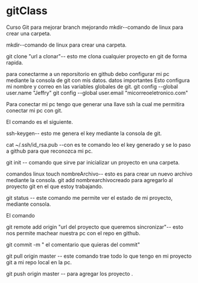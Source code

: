 # gitClass
Curso Git para mejorar branch mejorando
mkdir--comando de linux para crear una carpeta.

mkdir--comando de linux para crear una carpeta.

git clone "url a clonar"-- esto me clona cualquier proyecto en git de forma rapida.

para conectarme a un reporsitorio en github debo configurar mi pc mediante la consola de git con mis datos.
datos importantes
Esto configura mi nombre y correo en las variables globales de git.
git config --global user.name "Jeffry"
git config --global user.email "micorreoeletronico.com"


Para conectar mi pc tengo que generar una llave ssh la cual me permitira conectar mi pc con git.

El comando es el siguiente.

ssh-keygen-- esto me genera el key mediante la consola de git.

 cat  ~/.ssh/id_rsa.pub --con es te comando leo el key generado y se lo paso a github para que reconozca mi pc.
 
 git init -- comando que sirve par inicializar un proyecto en una carpeta.
 
 comandos linux
 touch nombreArchivo-- esto es para crear un nuevo archivo mediante la consola.
 git add nombrearchivocreado para agregarlo al proyecto git en el que estoy trabajando.
 
 git status -- este comando me permite ver el estado de mi proyecto, mediante consola.

 El comando
 
 git remote add origin "url del proyecto que queremos sincronizar"-- esto nos permite machear nuestra pc con el repo en github.
 
 git commit -m " el comentario que quieras del commit"
 
 git pull origin master -- este comando trae todo lo que tengo en mi proyecto git a mi repo local en la pc.
 
 git push origin master -- para agregar los proyecto .
